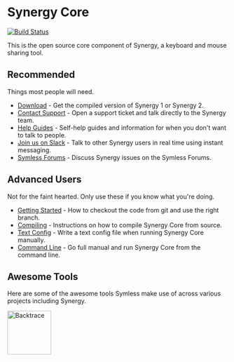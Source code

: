 # Synergy Core

[![Build Status](https://travis-ci.org/Liambeguin/synergy-core.svg?branch=master)](https://travis-ci.org/Liambeguin/synergy-core)

This is the open source core component of Synergy, a keyboard and mouse sharing tool.

## Recommended

Things most people will need.

* [Download](https://symless.com/synergy/downloads) - Get the compiled version of Synergy 1 or Synergy 2.
* [Contact Support](https://symless.com/contact/customer-support) - Open a support ticket and talk directly to the Synergy team.
* [Help Guides](https://symless.com/synergy-help) - Self-help guides and information for when you don't want to talk to people.
* [Join us on Slack](http://bitly.com/synergy-slack) - Talk to other Synergy users in real time using instant messaging.
* [Symless Forums](https://symless.com/forums/forum/11-synergy/) - Discuss Synergy issues on the Symless Forums.

## Advanced Users

Not for the faint hearted. Only use these if you know what you're doing.

* [Getting Started](https://github.com/symless/synergy-core/wiki/Getting-Started) - How to checkout the code from git and use the right branch.
* [Compiling](https://github.com/symless/synergy-core/wiki/Compiling) - Instructions on how to compile Synergy Core from source.
* [Text Config](https://github.com/symless/synergy-core/wiki/Text-Config) - Write a text config file when running Synergy Core manually.
* [Command Line](https://github.com/symless/synergy-core/wiki/Command-Line) - Go full manual and run Synergy Core from the command line.

## Awesome Tools

Here are some of the awesome tools Symless make use of across various projects including Synergy.

<a href="https://backtrace.io/?utm_source=referral&utm_medium=SymlessEA"><img src="https://i.imgur.com/Q2vwqzf.png" alt="Backtrace" width="100" /></a>
